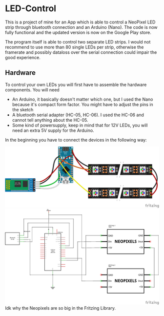 # LED-Control

This is a project of mine for an App which is able to control a NeoPixel LED strip through bluetooth connection and an Arduino (Nano).
The code is now fully functional and the updated version is now on the Google Play store.

The program itself is able to control two separate LED strips. I would not recommend to use more than 80 single LEDs per strip, otherwise the framerate and possibly dataloss over the serial connection could impair the good experience.

## Hardware

To control your own LEDs you will first have to assemble the hardware components. You will need
 - An Arduino, it basically doesn't matter which one, but I used the Nano because it's compact form factor. You might have to adjust the pins in the sketch
 - A bluetooth serial adapter (HC-05, HC-06). I used the HC-06 and cannot tell anything about the HC-05.
 - Some kind of powersupply, keep in mind that for 12V LEDs, you will need an extra 5V supply for the Arduino.

In the beginning you have to connect the devices in the following way: 

![breakboard](circuit_bb.png)
![schema](circuit_schem.png)
Idk why the Neopixels are so big in the Fritzing Library.


